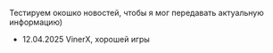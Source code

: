 Тестируем окошко новостей, чтобы я мог передавать актуальную информацию)
- 12.04.2025 VinerX, хорошей игры